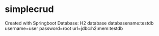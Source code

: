 # simplecrud
Created with Springboot
Database: H2 database
databasename:testdb
username=user
password=root
url=jdbc:h2:mem:testdb
